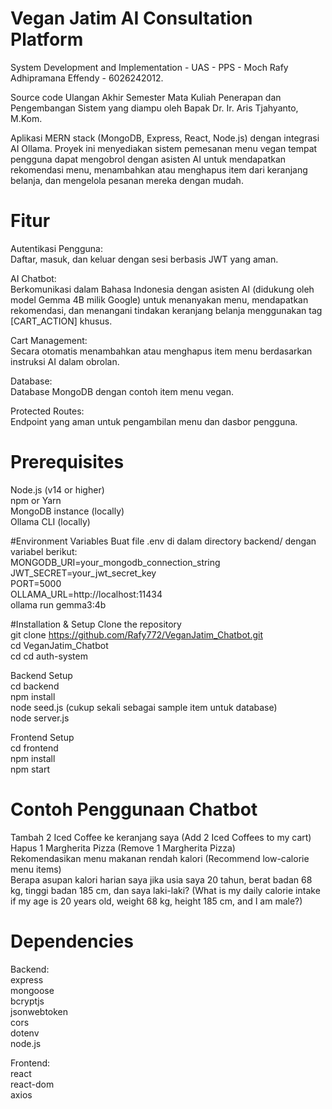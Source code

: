 # Vegan Jatim AI Consultation Platform
System Development and Implementation - UAS - PPS - Moch Rafy Adhipramana Effendy - 6026242012.   

Source code Ulangan Akhir Semester Mata Kuliah Penerapan dan Pengembangan Sistem yang diampu oleh Bapak Dr. Ir. Aris Tjahyanto, M.Kom.  

Aplikasi MERN stack (MongoDB, Express, React, Node.js) dengan integrasi AI Ollama. Proyek ini menyediakan sistem pemesanan menu vegan tempat pengguna dapat mengobrol dengan asisten AI untuk mendapatkan rekomendasi menu, menambahkan atau menghapus item dari keranjang belanja, dan mengelola pesanan mereka dengan mudah.  

# Fitur
Autentikasi Pengguna:  
Daftar, masuk, dan keluar dengan sesi berbasis JWT yang aman.  

AI Chatbot:  
Berkomunikasi dalam Bahasa Indonesia dengan asisten AI (didukung oleh model Gemma 4B milik Google) untuk menanyakan menu, mendapatkan rekomendasi, dan menangani tindakan keranjang belanja menggunakan tag [CART_ACTION] khusus.  

Cart Management:  
Secara otomatis menambahkan atau menghapus item menu berdasarkan instruksi AI dalam obrolan.  

Database:  
Database MongoDB dengan contoh item menu vegan.  

Protected Routes:  
Endpoint yang aman untuk pengambilan menu dan dasbor pengguna.  

# Prerequisites
Node.js (v14 or higher)  
npm or Yarn  
MongoDB instance (locally)   
Ollama CLI (locally)  

#Environment Variables
Buat file .env di dalam directory backend/ dengan variabel berikut:  
MONGODB_URI=your_mongodb_connection_string  
JWT_SECRET=your_jwt_secret_key  
PORT=5000  
OLLAMA_URL=http://localhost:11434  
ollama run gemma3:4b  

#Installation & Setup
Clone the repository  
git clone https://github.com/Rafy772/VeganJatim_Chatbot.git  
cd VeganJatim_Chatbot  
cd cd auth-system  

Backend Setup  
cd backend  
npm install  
node seed.js (cukup sekali sebagai sample item untuk database)  
node server.js  

Frontend Setup  
cd frontend  
npm install  
npm start  

# Contoh Penggunaan Chatbot
Tambah 2 Iced Coffee ke keranjang saya (Add 2 Iced Coffees to my cart)  
Hapus 1 Margherita Pizza (Remove 1 Margherita Pizza)  
Rekomendasikan menu makanan rendah kalori (Recommend low-calorie menu items)  
Berapa asupan kalori harian saya jika usia saya 20 tahun, berat badan 68 kg, tinggi badan 185 cm, dan saya laki-laki? (What is my daily calorie intake if my age is 20 years old, weight 68 kg, height 185 cm, and I am male?)  

# Dependencies
Backend:  
express  
mongoose    
bcryptjs  
jsonwebtoken    
cors  
dotenv  
node.js  

Frontend:  
react  
react-dom  
axios  
